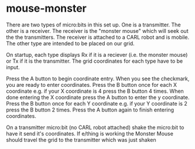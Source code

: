 # mouse-monster

There are two types of micro:bits in this set up. One is a transmitter. The other is a receiver. The receiver is the "monster mouse" which will seek out the the transmitters. The receiver is attached to a CARL robot and is mobile. The other type are intended to be placed on our grid.

On startup, each type displays Rx if it is a reciever (i.e. the monster mouse) or Tx if it is the transmitter. The grid coordinates for each type have to be input.

Press the A button to begin coordinate entry. When you see the checkmark, you are ready to enter coordinates. Press the B button once for each X coordinate e.g. if your X coordinate is 4 press the B button 4 times. When done entering the X coordinate press the A button to enter the y coordinate. Press the B button once for each Y coordinate e.g. if your Y coordinate is 2 press the B button 2 times. Press the A button again to finish entering coordinates.

On a transmitter micro:bit (no CARL robot attached) shake the micro:bit to have it send it's coordinates. If e/thing is working the Monster Mouse should travel the grid to the transmitter which was just shaken
